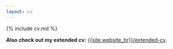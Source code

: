 ```yaml
---
layout: cv
---
```


{% include cv.md %}

**Also check out my extended cv:** [{{site.website_hr}}/extended-cv]({{site.website}}/extended-cv).
